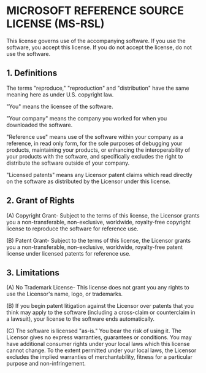 # MICROSOFT REFERENCE SOURCE LICENSE (MS-RSL)

This license governs use of the accompanying software. If you use the software, you accept this license. If you do not accept the license, do not use the software.

## 1. Definitions

The terms "reproduce," "reproduction" and "distribution" have the same meaning here as under U.S. copyright law.

"You" means the licensee of the software.

"Your company" means the company you worked for when you downloaded the software.

"Reference use" means use of the software within your company as a reference, in read only form, for the sole purposes of debugging your products, maintaining your products, or enhancing the interoperability of your products with the software, and specifically excludes the right to distribute the software outside of your company.

"Licensed patents" means any Licensor patent claims which read directly on the software as distributed by the Licensor under this license.

## 2. Grant of Rights

(A) Copyright Grant- Subject to the terms of this license, the Licensor grants you a non-transferable, non-exclusive, worldwide, royalty-free copyright license to reproduce the software for reference use.

(B) Patent Grant- Subject to the terms of this license, the Licensor grants you a non-transferable, non-exclusive, worldwide, royalty-free patent license under licensed patents for reference use.

## 3. Limitations

(A) No Trademark License- This license does not grant you any rights to use the Licensor's name, logo, or trademarks.

(B) If you begin patent litigation against the Licensor over patents that you think may apply to the software (including a cross-claim or counterclaim in a lawsuit), your license to the software ends automatically.

(C) The software is licensed "as-is." You bear the risk of using it. The Licensor gives no express warranties, guarantees or conditions. You may have additional consumer rights under your local laws which this license cannot change. To the extent permitted under your local laws, the Licensor excludes the implied warranties of merchantability, fitness for a particular purpose and non-infringement.
